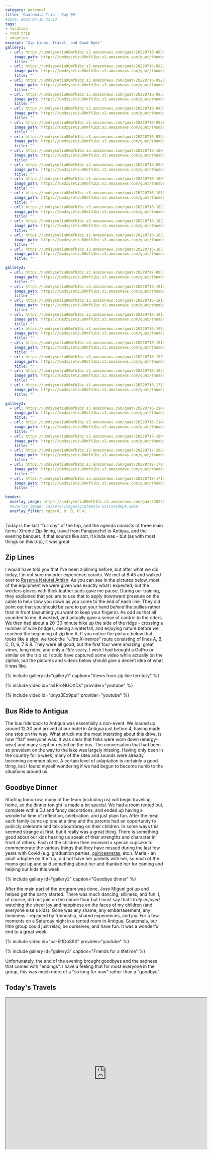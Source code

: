 ```yaml
---
category: personal
title: 'Guatemala Trip - Day 09'
#date: 2022-07-16 21:12
tags:
- vacation
- road trip
- adoption
excerpt: "Zip Lines, Travel, and Good Byes"
gallery1:
  - url: https://umdzysetiu80mfh1bz.s3.amazonaws.com/guat/20220716-085453.jpg
    image_path: https://umdzysetiu80mfh1bz.s3.amazonaws.com/guat/thumbs/20220716-085453.gif 
    title: ""
  - url: https://umdzysetiu80mfh1bz.s3.amazonaws.com/guat/20220716-092227.jpg
    image_path: https://umdzysetiu80mfh1bz.s3.amazonaws.com/guat/thumbs/20220716-092227.gif 
    title: ""
  - url: https://umdzysetiu80mfh1bz.s3.amazonaws.com/guat/20220716-092800.jpg
    image_path: https://umdzysetiu80mfh1bz.s3.amazonaws.com/guat/thumbs/20220716-092800.gif 
    title: ""
  - url: https://umdzysetiu80mfh1bz.s3.amazonaws.com/guat/20220716-093333.jpg
    image_path: https://umdzysetiu80mfh1bz.s3.amazonaws.com/guat/thumbs/20220716-093333.gif 
    title: ""
  - url: https://umdzysetiu80mfh1bz.s3.amazonaws.com/guat/20220716-093339.jpg
    image_path: https://umdzysetiu80mfh1bz.s3.amazonaws.com/guat/thumbs/20220716-093339.gif 
    title: ""
  - url: https://umdzysetiu80mfh1bz.s3.amazonaws.com/guat/20220716-093648.jpg
    image_path: https://umdzysetiu80mfh1bz.s3.amazonaws.com/guat/thumbs/20220716-093648.gif 
    title: ""
  - url: https://umdzysetiu80mfh1bz.s3.amazonaws.com/guat/20220716-094436.jpg
    image_path: https://umdzysetiu80mfh1bz.s3.amazonaws.com/guat/thumbs/20220716-094436.gif 
    title: ""
  - url: https://umdzysetiu80mfh1bz.s3.amazonaws.com/guat/20220716-100423.jpg
    image_path: https://umdzysetiu80mfh1bz.s3.amazonaws.com/guat/thumbs/20220716-100423.gif 
    title: ""
  - url: https://umdzysetiu80mfh1bz.s3.amazonaws.com/guat/20220716-095959.jpg
    image_path: https://umdzysetiu80mfh1bz.s3.amazonaws.com/guat/thumbs/20220716-095959.gif 
    title: ""
  - url: https://umdzysetiu80mfh1bz.s3.amazonaws.com/guat/20220716-100704.jpg
    image_path: https://umdzysetiu80mfh1bz.s3.amazonaws.com/guat/thumbs/20220716-100704.gif 
    title: ""
  - url: https://umdzysetiu80mfh1bz.s3.amazonaws.com/guat/20220716-101941.jpg
    image_path: https://umdzysetiu80mfh1bz.s3.amazonaws.com/guat/thumbs/20220716-101941.gif 
    title: ""
  - url: https://umdzysetiu80mfh1bz.s3.amazonaws.com/guat/20220716-102109.jpg
    image_path: https://umdzysetiu80mfh1bz.s3.amazonaws.com/guat/thumbs/20220716-102109.gif 
    title: ""
  - url: https://umdzysetiu80mfh1bz.s3.amazonaws.com/guat/20220716-102157.jpg
    image_path: https://umdzysetiu80mfh1bz.s3.amazonaws.com/guat/thumbs/20220716-102157.gif 
    title: ""
  - url: https://umdzysetiu80mfh1bz.s3.amazonaws.com/guat/20220716-103121.jpg
    image_path: https://umdzysetiu80mfh1bz.s3.amazonaws.com/guat/thumbs/20220716-103121.gif 
    title: ""
  - url: https://umdzysetiu80mfh1bz.s3.amazonaws.com/guat/20220716-103352.jpg
    image_path: https://umdzysetiu80mfh1bz.s3.amazonaws.com/guat/thumbs/20220716-103352.gif 
    title: ""

gallery2:
  - url: https://umdzysetiu80mfh1bz.s3.amazonaws.com/guat/20220717-085731.jpg
    image_path: https://umdzysetiu80mfh1bz.s3.amazonaws.com/guat/thumbs/20220717-085731.gif 
    title: ""
  - url: https://umdzysetiu80mfh1bz.s3.amazonaws.com/guat/20220716-191254.jpg
    image_path: https://umdzysetiu80mfh1bz.s3.amazonaws.com/guat/thumbs/20220716-191254.gif 
    title: ""
  - url: https://umdzysetiu80mfh1bz.s3.amazonaws.com/guat/20220716-191304.jpg
    image_path: https://umdzysetiu80mfh1bz.s3.amazonaws.com/guat/thumbs/20220716-191304.gif 
    title: ""
  - url: https://umdzysetiu80mfh1bz.s3.amazonaws.com/guat/20220716-191329.jpg
    image_path: https://umdzysetiu80mfh1bz.s3.amazonaws.com/guat/thumbs/20220716-191329.gif 
    title: ""
  - url: https://umdzysetiu80mfh1bz.s3.amazonaws.com/guat/20220716-191400.jpg
    image_path: https://umdzysetiu80mfh1bz.s3.amazonaws.com/guat/thumbs/20220716-191400.gif 
    title: ""
  - url: https://umdzysetiu80mfh1bz.s3.amazonaws.com/guat/20220716-191437.jpg
    image_path: https://umdzysetiu80mfh1bz.s3.amazonaws.com/guat/thumbs/20220716-191437.gif 
    title: ""
  - url: https://umdzysetiu80mfh1bz.s3.amazonaws.com/guat/20220716-193131.jpg
    image_path: https://umdzysetiu80mfh1bz.s3.amazonaws.com/guat/thumbs/20220716-193131.gif 
    title: ""
  - url: https://umdzysetiu80mfh1bz.s3.amazonaws.com/guat/20220716-193230.jpg
    image_path: https://umdzysetiu80mfh1bz.s3.amazonaws.com/guat/thumbs/20220716-193230.gif 
    title: ""
  - url: https://umdzysetiu80mfh1bz.s3.amazonaws.com/guat/20220718-171352.jpg
    image_path: https://umdzysetiu80mfh1bz.s3.amazonaws.com/guat/thumbs/20220718-171352.gif 
    title: ""

gallery3:
  - url: https://umdzysetiu80mfh1bz.s3.amazonaws.com/guat/20220716-214946.jpg
    image_path: https://umdzysetiu80mfh1bz.s3.amazonaws.com/guat/thumbs/20220716-214946.gif 
    title: ""
  - url: https://umdzysetiu80mfh1bz.s3.amazonaws.com/guat/20220716-214948.jpg
    image_path: https://umdzysetiu80mfh1bz.s3.amazonaws.com/guat/thumbs/20220716-214948.gif 
    title: ""
  - url: https://umdzysetiu80mfh1bz.s3.amazonaws.com/guat/20220717-104412.jpg
    image_path: https://umdzysetiu80mfh1bz.s3.amazonaws.com/guat/thumbs/20220717-104412.gif 
    title: ""
  - url: https://umdzysetiu80mfh1bz.s3.amazonaws.com/guat/20220717-202402.jpg
    image_path: https://umdzysetiu80mfh1bz.s3.amazonaws.com/guat/thumbs/20220717-202402.gif 
    title: ""
  - url: https://umdzysetiu80mfh1bz.s3.amazonaws.com/guat/20220718-171401.jpg
    image_path: https://umdzysetiu80mfh1bz.s3.amazonaws.com/guat/thumbs/20220718-171401.gif 
    title: ""
  - url: https://umdzysetiu80mfh1bz.s3.amazonaws.com/guat/20220718-171533.jpg
    image_path: https://umdzysetiu80mfh1bz.s3.amazonaws.com/guat/thumbs/20220718-171533.gif 
    title: ""

header:
  overlay_image: https://umdzysetiu80mfh1bz.s3.amazonaws.com/guat/20220716-103352.jpg
  #overlay_image: /assets/images/guatemala-usstatedept.webp
  overlay_filter: rgba(0, 0, 0, 0.4)
---
```


Today is the last "full day" of the trip, and the agenda consists of three main items: Xtreme Zip-lining, travel from Panajanchel to Antigua, and the evening banquet. If that sounds like alot, it kinda was - but (as with most things on this trip), it was great.

## Zip Lines

I would have told you that I've been ziplining before, but after what we did today, I'm not sure my prior experience counts. We met at 8:45 and walked over to [Reserva Natural Atitlan](https://en.atitlanreserva.com/). As you can see in the pictures below, most of the equipment we were given was exactly what I expected, but the welders gloves with thick leather pads gave me pause. During our training, they explained that you are to use that to apply downward pressure on the cable to help slow you down as you come to the end of each line. They did point out that you should be sure to put your hand *behind* the pullies rather than in front (assuming you want to keep your fingers). As odd as that all sounded to me, it *worked*, and actually gave a sense of control to the riders. We then had about a 20-30 minute hike up the side of the ridge - crossing a number of wire bridges, seeing a waterfall, and enjoying nature before we reached the beginning of zip line A. If you notice the picture below that looks like a sign, we took the _"Ultra X-tremos"_ route consisting of lines A, B, C, D, 6, 7 & 8. They were all good, but the first four were amazing: great views, long rides, and only a *little* scary. I wish I had brought a GoPro or similar on the trip so I could have captured some video while actually on the zipline, but the pictures and videos below should give a decent idea of what it was like.

{% include gallery id="gallery1" caption="Views from zip line territory" %}

{% include video id="a4RroNUOXDs" provider="youtube" %}

{% include video id="pnyz3Ex9puI" provider="youtube" %}

## Bus Ride to Antigua

The bus ride back to Antigua was essentially a non-event. We loaded up around 12:30 and arrived at our hotel in Antigua just before 4, having made one stop on the way. What struck me the most intersting about this drive, is how "flat" everyone was. It was clear that folks were worn down (energy-wise) and many slept or rested on the bus. The conversation that had been so prevelant on the way to the lake was largely missing. Having only been in the country for a week, many of the sites and sounds were already becoming common place. A certain level of adaptation is certainly a good thing, but I found myself wondering if we had begun to become numb to the situations around us.

## Goodbye Dinner

Starting tomorrow, many of the team (including us) will begin traveling home, so the dinner tonight is made a bit special. We had a room rented out, complete with a DJ and fancy decorations, and ended up having a wonderful time of reflection, celebration, and just plain fun. After the meal, each family came up one at a time and the parents had an opportunity to publicly celebrate and talk about/brag on their children. In some ways this seemed strange at first, but it really was a great thing. There is something good about our kids hearing us speak of their strengths and character in front of others. Each of the children then received a special cupcake to commemorate the various things that they have missed during the last few years with Covid (e.g. graduation parties, [quinceaneras](https://en.wikipedia.org/wiki/Quincea%C3%B1era), etc.). Maria - an adult adoptee on the trip, did not have her parents with her, so each of the moms got up and said something about her and thanked her for coming and helping our kids this week.

{% include gallery id="gallery2" caption="Goodbye dinner" %}

After the main part of the program was done, Jose Miguel got up and helped get the party started. There was much dancing, silliness, and fun. I, of course, did not join on the dance floor but I must say that I *truly enjoyed* watching the sheer joy and happiness on the faces of my children (and everyone else's kids). Gone was any shame, any embarrasement, any timidness - replaced by friendship, shared experiences, and joy. For a few moments on a Saturday night in a rented room in Antigua, Guatemala, our little group could just relax, be ourselves, and have fun. It was a wonderful end to a great week.

{% include video id="pa-EtfDoS90" provider="youtube" %}

{% include gallery id="gallery3" caption="Friends for a lifetime" %}

Unfortunately, the end of the evening brought goodbyes and the sadness that comes with "endings". I have a feeling that for most everyone in the group, this was much more of a "so long for now" rather than a "goodbye".

## Today's Travels

<iframe src="https://www.google.com/maps/d/u/0/embed?mid=1WU1CwJ6IbLAT8rzmb53LjH31KmtpppM&ehbc=2E312F" width="640" height="480"></iframe>
